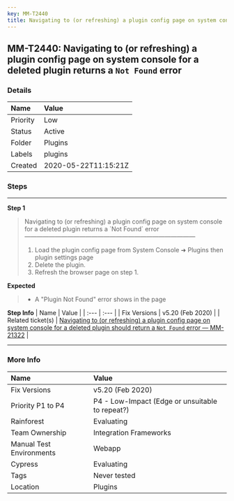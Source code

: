 ```yaml
---
key: MM-T2440
title: Navigating to (or refreshing) a plugin config page on system console for a deleted plugin returns a `Not Found` error
---
```


## MM-T2440: Navigating to (or refreshing) a plugin config page on system console for a deleted plugin returns a `Not Found` error

### Details

| Name     | Value                |
| :------- | :------------------- |
| Priority | Low                  |
| Status   | Active               |
| Folder   | Plugins              |
| Labels   | plugins              |
| Created  | 2020-05-22T11:15:21Z |

### Steps

<hr/>

**Step 1**

> <article>Navigating to (or refreshing) a plugin config page on system console for a deleted plugin returns a `Not Found` error<br>————————————————————————————<ol><li>Load the plugin config page from System Console ➜ Plugins then plugin settings page</li><li> Delete the plugin.</li><li>Refresh the browser page on step 1.</li></ol></article>

**Expected**

> <article><ul><li>A "Plugin Not Found" error shows in the page</li></ul></article>

**Step Info**
| Name | Value |
| :--- | :--- |
| Fix Versions | v5.20 (Feb 2020) |
| Related ticket(s) | <a href="https://mattermost.atlassian.net/browse/MM-21322">Navigating to (or refreshing) a plugin config page on system console for a deleted plugin should return a `Not Found` error — MM-21322</a> |

<hr/>

### More Info

| Name                     | Value                                           |
| :----------------------- | :---------------------------------------------- |
| Fix Versions             | v5.20 (Feb 2020)                                |
| Priority P1 to P4        | P4 - Low-Impact (Edge or unsuitable to repeat?) |
| Rainforest               | Evaluating                                      |
| Team Ownership           | Integration Frameworks                          |
| Manual Test Environments | Webapp                                          |
| Cypress                  | Evaluating                                      |
| Tags                     | Never tested                                    |
| Location                 | Plugins                                         |
